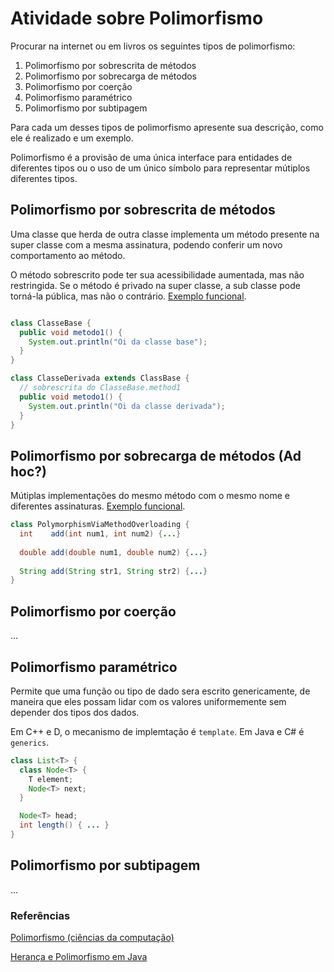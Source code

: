 # Atividade sobre Polimorfismo

Procurar na internet ou em livros os seguintes tipos de polimorfismo: 

1. Polimorfismo por sobrescrita de métodos
1. Polimorfismo por sobrecarga de métodos 
1. Polimorfismo por coerção 
1. Polimorfismo paramétrico
1. Polimorfismo por subtipagem
        
Para cada um desses tipos de polimorfismo apresente sua descrição, como ele é 
realizado e um exemplo.

Polimorfismo é a provisão de uma única interface para entidades de diferentes
tipos ou o uso de um único símbolo para representar mútiplos diferentes tipos.

## Polimorfismo por sobrescrita de métodos
Uma classe que herda de outra classe implementa um método presente na super 
classe com a mesma assinatura, podendo conferir um novo comportamento ao método.

O método sobrescrito pode ter sua acessibilidade aumentada, mas não restringida.
Se o método é privado na super classe, a sub classe  pode torná-la pública, 
mas não o contrário.
[Exemplo funcional](ClasseDerivada.java).


```java

class ClasseBase {
  public void metodo1() {
    System.out.println("Oi da classe base");
  }
}

class ClasseDerivada extends ClassBase {
  // sobrescrita do ClasseBase.method1
  public void metodo1() {
    System.out.println("Oi da classe derivada");
  }
}
```

## Polimorfismo por sobrecarga de métodos (Ad hoc?)
Mútiplas implementações do mesmo método com o mesmo nome e diferentes 
assinaturas. 
[Exemplo funcional](PolymorphismViaMethodOverloading.java).

```java
class PolymorphismViaMethodOverloading {
  int    add(int num1, int num2) {...}
  
  double add(double num1, double num2) {...}
  
  String add(String str1, String str2) {...}
}
```

## Polimorfismo por coerção 
...

## Polimorfismo paramétrico
Permite que uma função ou tipo de dado sera escrito genericamente, de maneira 
que eles possam lidar com os valores uniformemente sem depender dos tipos dos
dados.

Em C++ e D, o mecanismo de implemtação é `template`. Em Java e C# é `generics`.

```java
class List<T> {
  class Node<T> {
    T element;
    Node<T> next;
  }

  Node<T> head;
  int length() { ... }
}
```

## Polimorfismo por subtipagem
...

        

### Referências

[Polimorfismo (ciências da computação)](https://en.wikipedia.org/wiki/Polymorphism_(computer_science))

[Herança e Polimorfismo em Java](https://www.guru99.com/java-inheritance-polymorphism.html)